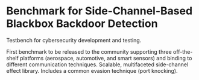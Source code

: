 # Benchmark for Side-Channel-Based Blackbox Backdoor Detection

Testbench for cybersecurity development and testing.

First benchmark to be released to the community
supporting three off-the-shelf platforms (aerospace, automotive,
and smart sensors) and binding to different communication
techniques. Scalable, multifaceted side-channel effect library.
Includes a common evasion technique (port knocking).
